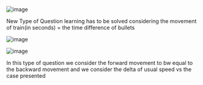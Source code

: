 ![image](https://github.com/prathameshdubey/maths-repo/assets/84037936/dff7a221-14a0-40e8-95ac-c420259ee86d)


New Type of Question learning has to be solved considering the movement of train(in seconds) = the time difference of bullets 


![image](https://github.com/prathameshdubey/maths-repo/assets/84037936/5b0520c4-0551-4382-bc1a-2fa989347856)




![image](https://github.com/prathameshdubey/maths-repo/assets/84037936/df2a363e-4978-4953-a8a4-3dadefffcba5)


In this type of question we consider the forward movement to bw equal to the backward movement and we consider the delta of usual speed vs the case presented 
